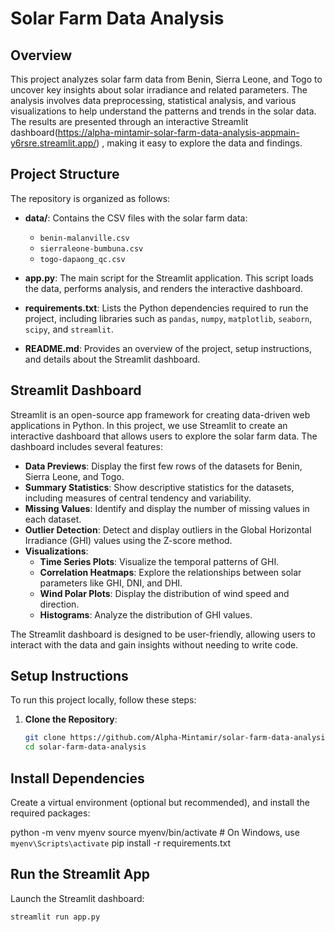 # Solar Farm Data Analysis

## Overview
This project analyzes solar farm data from Benin, Sierra Leone, and Togo to uncover key insights about solar irradiance and related parameters. The analysis involves data preprocessing, statistical analysis, and various visualizations to help understand the patterns and trends in the solar data. The results are presented through an interactive Streamlit dashboard(https://alpha-mintamir-solar-farm-data-analysis-appmain-y6rsre.streamlit.app/) , making it easy to explore the data and findings.

## Project Structure
The repository is organized as follows:

- **data/**: Contains the CSV files with the solar farm data:
  - `benin-malanville.csv`
  - `sierraleone-bumbuna.csv`
  - `togo-dapaong_qc.csv`
  
- **app.py**: The main script for the Streamlit application. This script loads the data, performs analysis, and renders the interactive dashboard.

- **requirements.txt**: Lists the Python dependencies required to run the project, including libraries such as `pandas`, `numpy`, `matplotlib`, `seaborn`, `scipy`, and `streamlit`.

- **README.md**: Provides an overview of the project, setup instructions, and details about the Streamlit dashboard.

## Streamlit Dashboard
Streamlit is an open-source app framework for creating data-driven web applications in Python. In this project, we use Streamlit to create an interactive dashboard that allows users to explore the solar farm data. The dashboard includes several features:

- **Data Previews**: Display the first few rows of the datasets for Benin, Sierra Leone, and Togo.
- **Summary Statistics**: Show descriptive statistics for the datasets, including measures of central tendency and variability.
- **Missing Values**: Identify and display the number of missing values in each dataset.
- **Outlier Detection**: Detect and display outliers in the Global Horizontal Irradiance (GHI) values using the Z-score method.
- **Visualizations**: 
  - **Time Series Plots**: Visualize the temporal patterns of GHI.
  - **Correlation Heatmaps**: Explore the relationships between solar parameters like GHI, DNI, and DHI.
  - **Wind Polar Plots**: Display the distribution of wind speed and direction.
  - **Histograms**: Analyze the distribution of GHI values.

The Streamlit dashboard is designed to be user-friendly, allowing users to interact with the data and gain insights without needing to write code.

## Setup Instructions
To run this project locally, follow these steps:

1. **Clone the Repository**:
   ```bash
   git clone https://github.com/Alpha-Mintamir/solar-farm-data-analysis.git
   cd solar-farm-data-analysis
  ## Install Dependencies

Create a virtual environment (optional but recommended), and install the required packages:


python -m venv myenv
source myenv/bin/activate  # On Windows, use `myenv\Scripts\activate`
pip install -r requirements.txt

## Run the Streamlit App


Launch the Streamlit dashboard:

   ```bash
  streamlit run app.py

